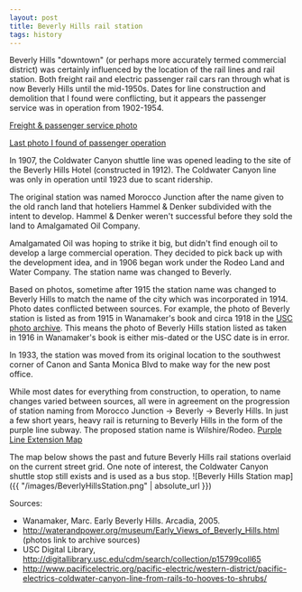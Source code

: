 ```yaml
---
layout: post
title: Beverly Hills rail station
tags: history
---
```


Beverly Hills "downtown" (or perhaps more accurately termed commercial district) was certainly influenced by the location of the rail lines and rail station. Both freight rail and electric passenger rail cars ran through what is now Beverly Hills until the mid-1950s. Dates for line construction and demolition that I found were conflicting, but it appears the passenger service was in operation from 1902-1954.

[Freight & passenger service photo](http://www.pacificelectric.org/pacific-electric/western-district/1613-at-canon-drive/)

[Last photo I found of passenger operation](http://www.pacificelectric.org/pacific-electric/western-district/5139-in-beverly-hills/)

In 1907, the Coldwater Canyon shuttle line was opened leading to the site of the Beverly Hills Hotel (constructed in 1912). The Coldwater Canyon line was only in operation until 1923 due to scant ridership.

The original station was named Morocco Junction after the name given to the old ranch land that hoteliers Hammel & Denker subdivided with the intent to develop. Hammel & Denker weren't successful before they sold the land to Amalgamated Oil Company.

Amalgamated Oil was hoping to strike it big, but didn't find enough oil to develop a large commercial operation. They decided to pick back up with the development idea, and in 1906 began work under the Rodeo Land and Water Company. The station name was changed to Beverly.

Based on photos, sometime after 1915 the station name was changed to Beverly Hills to match the name of the city which was incorporated in 1914. Photo dates conflicted between sources. For example, the photo of Beverly station is listed as from 1915 in Wanamaker's book and circa 1918 in the [USC photo archive](http://digitallibrary.usc.edu/cdm/singleitem/collection/p15799coll65/id/25930/rec/21). This means the photo of Beverly Hills station listed as taken in 1916 in Wanamaker's book is either mis-dated or the USC date is in error.

In 1933, the station was moved from its original location to the southwest corner of Canon and Santa Monica Blvd to make way for the new post office.

While most dates for everything from construction, to operation, to name changes varied between sources, all were in agreement on the progression of station naming from Morocco Junction -> Beverly -> Beverly Hills. In just a few short years, heavy rail is returning to Beverly Hills in the form of the purple line subway. The proposed station name is Wilshire/Rodeo. [Purple Line Extension Map](http://media.metro.net/projects_studies/westside/images/project_map.pdf)

The map below shows the past and future Beverly Hills rail stations overlaid on the current street grid. One note of interest, the Coldwater Canyon shuttle stop still exists and is used as a bus stop.
![Beverly Hills Station map]({{ "/images/BeverlyHillsStation.png" | absolute_url }})

Sources:


- Wanamaker, Marc. Early Beverly Hills. Arcadia, 2005. 
- http://waterandpower.org/museum/Early_Views_of_Beverly_Hills.html (photos link to archive sources)
- USC Digital Library, http://digitallibrary.usc.edu/cdm/search/collection/p15799coll65
- http://www.pacificelectric.org/pacific-electric/western-district/pacific-electrics-coldwater-canyon-line-from-rails-to-hooves-to-shrubs/
